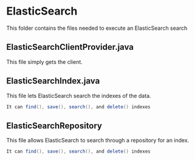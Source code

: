 # ElasticSearch

This folder contains the files needed to execute an ElasticSearch search

## ElasticSearchClientProvider.java
This file simply gets the client.

## ElasticSearchIndex.java
This file lets ElasticSearch search the indexes of the data.
```java
It can find(), save(), search(), and delete() indexes
```


## ElasticSearchRepository
This file allows ElasticSearch to search through a repository for an index.
```java
It can find(), save(), search(), and delete() indexes
```
